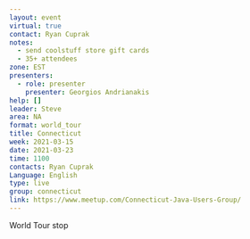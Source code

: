 ```yaml
---
layout: event
virtual: true
contact: Ryan Cuprak
notes:
  - send coolstuff store gift cards
  - 35+ attendees
zone: EST
presenters:
  - role: presenter
    presenter: Georgios Andrianakis
help: []
leader: Steve
area: NA
format: world_tour
title: Connecticut
week: 2021-03-15
date: 2021-03-23
time: 1100
contacts: Ryan Cuprak
Language: English
type: live
group: connecticut
link: https://www.meetup.com/Connecticut-Java-Users-Group/
---
```

World Tour stop

